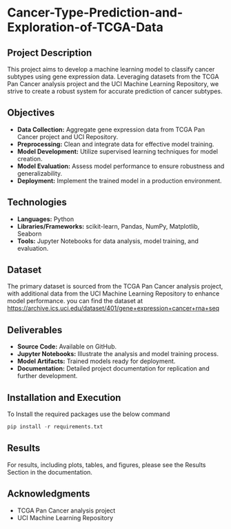 # Cancer-Type-Prediction-and-Exploration-of-TCGA-Data

## Project Description
This project aims to develop a machine learning model to classify cancer subtypes using gene expression data. Leveraging datasets from the TCGA Pan Cancer analysis project and the UCI Machine Learning Repository, we strive to create a robust system for accurate prediction of cancer subtypes.

## Objectives
- **Data Collection:** Aggregate gene expression data from TCGA Pan Cancer project and UCI Repository.
- **Preprocessing:** Clean and integrate data for effective model training.
- **Model Development:** Utilize supervised learning techniques for model creation.
- **Model Evaluation:** Assess model performance to ensure robustness and generalizability.
- **Deployment:** Implement the trained model in a production environment.

## Technologies
- **Languages:** Python
- **Libraries/Frameworks:** scikit-learn, Pandas, NumPy, Matplotlib, Seaborn
- **Tools:** Jupyter Notebooks for data analysis, model training, and evaluation.

## Dataset
The primary dataset is sourced from the TCGA Pan Cancer analysis project, with additional data from the UCI Machine Learning Repository to enhance model performance.
you can find the dataset at https://archive.ics.uci.edu/dataset/401/gene+expression+cancer+rna+seq
## Deliverables
- **Source Code:** Available on GitHub.
- **Jupyter Notebooks:** Illustrate the analysis and model training process.
- **Model Artifacts:** Trained models ready for deployment.
- **Documentation:** Detailed project documentation for replication and further development.

## Installation and Execution
To Install the required packages use the below command
```python
pip install -r requirements.txt
```
## Results
For results, including plots, tables, and figures, please see the Results Section in the documentation.

## Acknowledgments
- TCGA Pan Cancer analysis project
- UCI Machine Learning Repository
